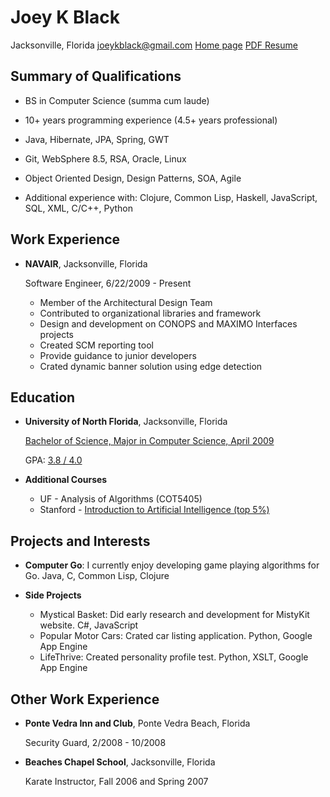 Joey K Black
============

Jacksonville, Florida
joeykblack@gmail.com
[Home page](http://joeykblack.github.io)
[PDF Resume](http://joeykblack.github.io/resume/joeykblack_resume.pdf)

Summary of Qualifications
-------------------------

*	BS in Computer Science (summa cum laude)

*	10+ years programming experience (4.5+ years professional)

*	Java, Hibernate, JPA, Spring, GWT

*	Git, WebSphere 8.5, RSA, Oracle, Linux

*	Object Oriented Design, Design Patterns, SOA, Agile

*	Additional experience with: Clojure, Common Lisp, Haskell, 
	JavaScript, SQL, XML, C/C++, Python

Work Experience
---------------

*	**NAVAIR**, Jacksonville, Florida

	Software Engineer, 6/22/2009 - Present

	- Member of the Architectural Design Team
	- Contributed to organizational libraries and framework
	- Design and development on CONOPS and MAXIMO Interfaces projects
	- Created SCM reporting tool
	- Provide guidance to junior developers
	- Crated dynamic banner solution using edge detection

Education
---------

*	**University of North Florida**, Jacksonville, Florida

	[Bachelor of Science, Major in Computer Science, April 2009](https://docs.google.com/file/d/0B7YV8ipsgGKpTHBGV2ZtVkZ4bjg)
	
	GPA: [3.8 / 4.0](https://drive.google.com/file/d/0B7YV8ipsgGKpZ25EaGhsMzlNaDA)
	
*	**Additional Courses**

	-	UF - Analysis of Algorithms (COT5405)
	-	Stanford - [Introduction to Artificial Intelligence (top 5%)](https://drive.google.com/file/d/0B7YV8ipsgGKpZWsyWVZUelFjZ2c)

Projects and Interests
----------------------

*	**Computer Go**: I currently enjoy developing game playing algorithms for Go. 
	Java, C, Common Lisp, Clojure

*	**Side Projects**
	-	Mystical Basket: Did early research and development for MistyKit website. C#, JavaScript
	-	Popular Motor Cars: Crated car listing application. Python, Google App Engine
	-	LifeThrive: Created personality profile test. Python, XSLT, Google App Engine

Other Work Experience
---------------------

*	**Ponte Vedra Inn and Club**, Ponte Vedra Beach, Florida

	Security Guard, 2/2008 - 10/2008

*	**Beaches Chapel School**, Jacksonville, Florida

	Karate Instructor, Fall 2006 and Spring 2007

